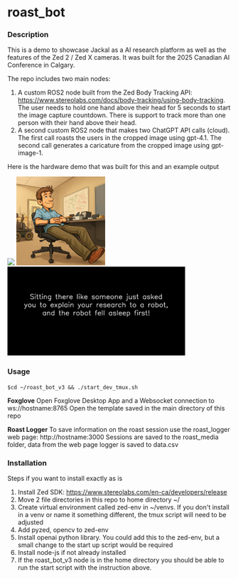 # roast_bot

### Description

This is a demo to showcase Jackal as a AI research platform as well as the features of the Zed 2 / Zed X cameras. It was built for the 2025 Canadian AI Conference in Calgary.

The repo includes two main nodes:
1. A custom ROS2 node built from the Zed Body Tracking API: https://www.stereolabs.com/docs/body-tracking/using-body-tracking. The user needs to hold one hand above their head for 5 seconds to start the image capture countdown. There is support to track more than one person with their hand above their head.
2. A second custom ROS2 node that makes two ChatGPT API calls (cloud). The first call roasts the users in the cropped image using gpt-4.1. The second call generates a caricature from the cropped image using gpt-image-1.

Here is the hardware demo that was built for this and an example output

<img src="https://github.com/user-attachments/assets/4aa42e11-e4ed-4632-9918-bdbbcef20220" style="width:200px;height:auto;"/>
<img src="roast_bot_media/session_20250513_160130/caricature.jpg" style="width:200px;height:auto;"/>
<img src="roast_bot_media/session_20250513_160130/roast.jpg" style="width:400px;height:auto;"/>


### Usage

    $cd ~/roast_bot_v3 && ./start_dev_tmux.sh

**Foxglove**
Open Foxglove Desktop App and a Websocket connection to ws://hostname:8765
Open the template saved in the main directory of this repo

**Roast Logger**
To save information on the roast session use the roast_logger web page: http://hostname:3000
Sessions are saved to the roast_media folder, data from the web page logger is saved to data.csv


### Installation

Steps if you want to install exactly as is

1. Install Zed SDK: https://www.stereolabs.com/en-ca/developers/release
2. Move 2 file directories in this repo to home directory ~/
3. Create virtual environment called zed-env in ~/venvs. If you don't install in a venv or name it something different, the tmux script will need to be adjusted
4. Add pyzed, opencv to zed-env
5. Install openai python library. You could add this to the zed-env, but a small change to the start up script would be required
6. Install node-js if not already installed
7. If the roast_bot_v3 node is in the home directory you should be able to run the start script with the instruction above. 
